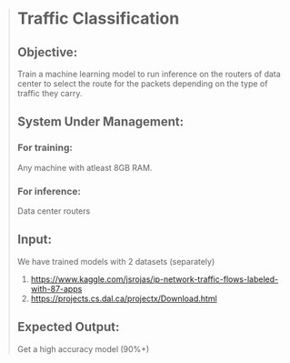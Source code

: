 > # Traffic Classification
>
> ## Objective: 
> Train a machine learning model to run inference on the routers of data center to select the route for the packets depending on the type of traffic they carry.
> 
> ## System Under Management:
> ### For training: 
> Any machine with atleast 8GB RAM.
> ### For inference: 
> Data center routers
> 
> ## Input:
> We have trained models with 2 datasets (separately)
> 1. https://www.kaggle.com/jsrojas/ip-network-traffic-flows-labeled-with-87-apps
> 2. https://projects.cs.dal.ca/projectx/Download.html
> 
> ## Expected Output:
> Get a high accuracy model (90%+)
